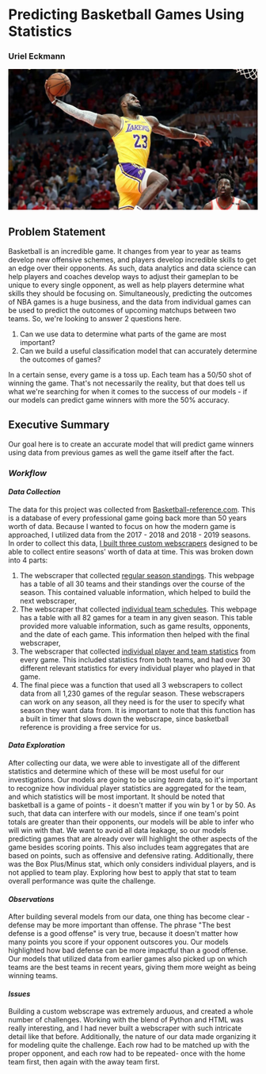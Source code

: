 # Predicting Basketball Games Using Statistics

### Uriel Eckmann

![Lebron Dunk](./assets/lebron_dunk.png)

## Problem Statement

Basketball is an incredible game. It changes from year to year as teams develop new offensive schemes, and players develop incredible skills to get an edge over their opponents. As such, data analytics and data science can help players and coaches develop ways to adjust their gameplan to be unique to every single opponent, as well as help players determine what skills they should be focusing on. Simultaneously, predicting the outcomes of NBA games is a huge business, and the data from individual games can be used to predict the outcomes of upcoming matchups between two teams. So, we're looking to answer 2 questions here.
1. Can we use data to determine what parts of the game are most important?
2. Can we build a useful classification model that can accurately determine the outcomes of games?

In a certain sense, every game is a toss up. Each team has a 50/50 shot of winning the game. That's not necessarily the reality, but that does tell us what we're searching for when it comes to the success of our models - if our models can predict game winners with more the 50% accuracy. 

## Executive Summary

Our goal here is to create an accurate model that will predict game winners using data from previous games as well the game itself after the fact. 
### _Workflow_
#### _Data Collection_
The data for this project was collected from [Basketball-reference.com](https://www.basketball-reference.com/). This is a database of every professional game going back more than 50 years worth of data. Because I wanted to focus on how the modern game is approached, I utilized data from the 2017 - 2018 and 2018 - 2019 seasons. In order to collect this data, [I built three custom webscrapers](/code/capstone_data_collection_webscraper.ipynb) designed to be able to collect entire seasons' worth of data at time. This was broken down into 4 parts:
1. The webscraper that collected [regular season standings](https://www.basketball-reference.com/leagues/NBA_2019.html). This webpage has a table of all 30 teams and their standings over the course of the season. This contained valuable information, which helped to build the next webscraper, 
2. The webscraper that collected [individual team schedules](https://www.basketball-reference.com/teams/MIL/2019_games.html). This webpage has a table with all 82 games for a team in any given season. This table provided more valuable information, such as game results, opponents, and the date of each game. This information then helped with the final webscraper,
3. The webscraper that collected [individual player and team statistics](https://www.basketball-reference.com/boxscores/201810170CHO.html) from every game. This included statistics from both teams, and had over 30 different relevant statistics for every individual player who played in that game.
4. The final piece was a function that used all 3 webscrapers to collect data from all 1,230 games of the regular season. These webscrapers can work on any season, all they need is for the user to specify what season they want data from. It is important to note that this function has a built in timer that slows down the webscrape, since basketball reference is providing a free service for us. 

#### _Data Exploration_
After collecting our data, we were able to investigate all of the different statistics and determine which of these will be most useful for our investigations. Our models are going to be using _team_ data, so it's important to recognize how individual player statistics are aggregated for the team, and which statistics will be most important. It should be noted that basketball is a game of points - it doesn't matter if you win by 1 or by 50. As such, that data can interfere with our models, since if one team's point totals are greater than  their opponents, our models will be able to infer who will win with that. We want to avoid all data leakage, so our models predicting games that are already over will highlight the other aspects of the game besides scoring points. This also includes team aggregates that are based on points, such as offensive and defensive rating. Additionally, there was the Box Plus/Minus stat, which only considers individual players, and is not applied to team play. Exploring how best to apply that stat to team overall performance was quite the challenge.

#### _Observations_
After building several models from our data, one thing has become clear - defense may be more important than offense. The phrase "The best defense is a good offense" is very true, because it doesn't matter how many points you score if your opponent outscores you. Our models highlighted how bad defense can be more impactful than a good offense. Our models that utilized data from earlier games also picked up on which teams are the best teams in recent years, giving them more weight as being winning teams. 

#### _Issues_
Building a custom webscrape was extremely arduous, and created a whole number of challenges. Working with the blend of Python and HTML was really interesting, and I had never built a webscraper with such intricate detail like that before. Additionally, the nature of our data made organizing it for modeling quite the challenge. Each row had to be matched up with the proper opponent, and each row had to be repeated- once with the home team first, then again with the away team first. 